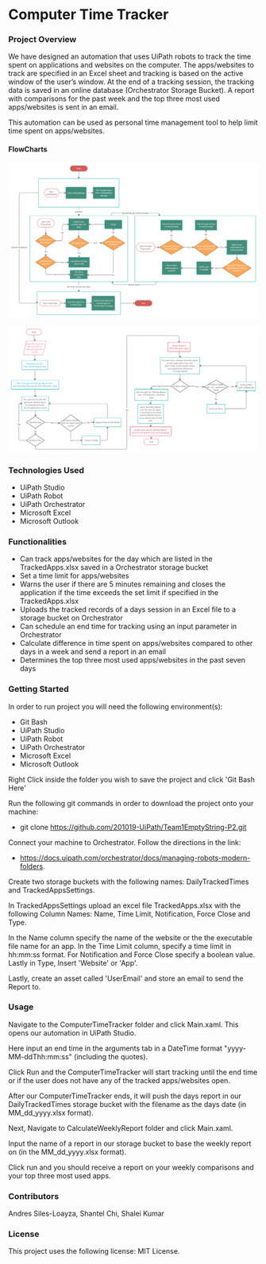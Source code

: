 # Computer Time Tracker

### Project Overview
We have designed an automation that uses UiPath robots to track the time spent on applications and websites on the computer. The apps/websites to track are specified in an Excel sheet and tracking is based on the active window of the user’s window.
At the end of a tracking session, the tracking data is saved in an online database (Orchestrator Storage Bucket). A report with comparisons for the past week and the top three most used apps/websites is sent in an email.


This automation can be used as personal time management tool to help limit time spent on apps/websites. 

#### FlowCharts
![Computer Time Tracker](/Computer_Time_Tracker_Flow_Diagram.png)


![Calculate Weekly Report](/Calculate_Weekly_Report_Flowchart.png)

### Technologies Used
* UiPath Studio
* UiPath Robot
* UiPath Orchestrator
* Microsoft Excel
* Microsoft Outlook

### Functionalities
* Can track apps/websites for the day which are listed in the TrackedApps.xlsx saved in a Orchestrator storage bucket
* Set a time limit for apps/websites
* Warns the user if there are 5 minutes remaining and closes the application if the time exceeds the set limit if specified in the TrackedApps.xlsx
* Uploads the tracked records of a days session in an Excel file to a storage bucket on Orchestrator
* Can schedule an end time for tracking using an input parameter in Orchestrator
* Calculate difference in time spent on apps/websites compared to other days in a week and send a report in an email
* Determines the top three most used apps/websites in the past seven days

### Getting Started
In order to run project you will need the following environment(s):
* Git Bash
* UiPath Studio
* UiPath Robot
* UiPath Orchestrator
* Microsoft Excel
* Microsoft Outlook


Right Click inside the folder you wish to save the project and click 'Git Bash Here'


Run the following git commands in order to download the project onto your machine:
* git clone https://github.com/201019-UiPath/Team1EmptyString-P2.git


Connect your machine to Orchestrator. Follow the directions in the link: 
* https://docs.uipath.com/orchestrator/docs/managing-robots-modern-folders.


Create two storage buckets with the following names: DailyTrackedTimes and TrackedAppsSettings.


In TrackedAppsSettings upload an excel file TrackedApps.xlsx with the following Column Names: Name, Time Limit,	Notification, Force Close and Type. 


In the Name column specify the name of the website or the the executable file name for an app. In the Time Limit column, specify a time limit in hh:mm:ss format. For Notification and Force Close specify a boolean value. Lastly in Type, Insert 'Website' or 'App'.


Lastly, create an asset called 'UserEmail' and store an email to send the Report to. 

### Usage
Navigate to the ComputerTimeTracker folder and click Main.xaml. This opens our automation in UiPath Studio. 

Here input an end time in the arguments tab in a DateTime format "yyyy-MM-ddThh:mm:ss" (including the quotes). 

Click Run and the ComputerTimeTracker will start tracking until the end time or if the user does not have any of the tracked apps/websites open. 

After our ComputerTimeTracker ends, it will push the days report in our DailyTrackedTimes storage bucket with the filename as the days date (in MM_dd_yyyy.xlsx format). 


Next, Navigate to CalculateWeeklyReport folder and click Main.xaml. 

Input the name of a report in our storage bucket to base the weekly report on (in the MM_dd_yyyy.xlsx format). 

Click run and you should receive a report on your weekly comparisons and your top three most used apps. 


### Contributors
Andres Siles-Loayza, Shantel Chi, Shalei Kumar 

### License
This project uses the following license: MIT License.
